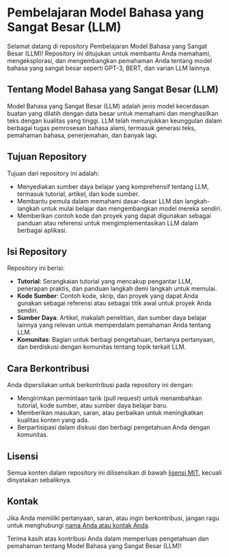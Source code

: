 # Pembelajaran Model Bahasa yang Sangat Besar (LLM)

Selamat datang di repository Pembelajaran Model Bahasa yang Sangat Besar (LLM)! Repository ini ditujukan untuk membantu Anda memahami, mengeksplorasi, dan mengembangkan pemahaman Anda tentang model bahasa yang sangat besar seperti GPT-3, BERT, dan varian LLM lainnya.

## Tentang Model Bahasa yang Sangat Besar (LLM)

Model Bahasa yang Sangat Besar (LLM) adalah jenis model kecerdasan buatan yang dilatih dengan data besar untuk memahami dan menghasilkan teks dengan kualitas yang tinggi. LLM telah menunjukkan keunggulan dalam berbagai tugas pemrosesan bahasa alami, termasuk generasi teks, pemahaman bahasa, penerjemahan, dan banyak lagi.

## Tujuan Repository

Tujuan dari repository ini adalah:

- Menyediakan sumber daya belajar yang komprehensif tentang LLM, termasuk tutorial, artikel, dan kode sumber.
- Membantu pemula dalam memahami dasar-dasar LLM dan langkah-langkah untuk mulai belajar dan mengembangkan model mereka sendiri.
- Memberikan contoh kode dan proyek yang dapat digunakan sebagai panduan atau referensi untuk mengimplementasikan LLM dalam berbagai aplikasi.

## Isi Repository

Repository ini berisi:

- **Tutorial**: Serangkaian tutorial yang mencakup pengantar LLM, penerapan praktis, dan panduan langkah demi langkah untuk memulai.
- **Kode Sumber**: Contoh kode, skrip, dan proyek yang dapat Anda gunakan sebagai referensi atau sebagai titik awal untuk proyek Anda sendiri.
- **Sumber Daya**: Artikel, makalah penelitian, dan sumber daya belajar lainnya yang relevan untuk memperdalam pemahaman Anda tentang LLM.
- **Komunitas**: Bagian untuk berbagi pengetahuan, bertanya pertanyaan, dan berdiskusi dengan komunitas tentang topik terkait LLM.

## Cara Berkontribusi

Anda dipersilakan untuk berkontribusi pada repository ini dengan:

- Mengirimkan permintaan tarik (pull request) untuk menambahkan tutorial, kode sumber, atau sumber daya belajar baru.
- Memberikan masukan, saran, atau perbaikan untuk meningkatkan kualitas konten yang ada.
- Berpartisipasi dalam diskusi dan berbagi pengetahuan Anda dengan komunitas.

## Lisensi

Semua konten dalam repository ini dilisensikan di bawah [lisensi MIT](LICENSE), kecuali dinyatakan sebaliknya.

## Kontak

Jika Anda memiliki pertanyaan, saran, atau ingin berkontribusi, jangan ragu untuk menghubungi [nama Anda atau kontak Anda](CONTRIBUTING.md).

Terima kasih atas kontribusi Anda dalam memperluas pengetahuan dan pemahaman tentang Model Bahasa yang Sangat Besar (LLM)!
